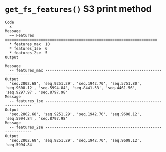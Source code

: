 # `get_fs_features()` S3 print method

    Code
      x
    Message
      == Features ====================================================================
      * features_max  10
      * features_1se  6
      * features_2se  5
    Output
      
    Message
      -- features_max ----------------------------------------------------------------
    Output
      'seq.2802.68', 'seq.9251.29', 'seq.1942.70', 'seq.5751.80', 'seq.9608.12', 'seq.5994.84', 'seq.8441.53', 'seq.4461.56', 'seq.9297.97', 'seq.8797.98'
    Message
      -- features_1se ----------------------------------------------------------------
    Output
      'seq.2802.68', 'seq.9251.29', 'seq.1942.70', 'seq.9608.12', 'seq.5994.84', 'seq.8797.98'
    Message
      -- features_2se ----------------------------------------------------------------
    Output
      'seq.2802.68', 'seq.9251.29', 'seq.1942.70', 'seq.9608.12', 'seq.5994.84'

